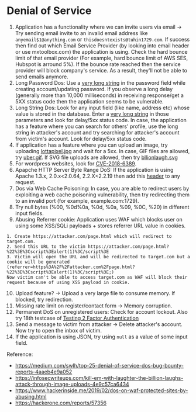 # Denial of Service
1. Application has a functionality where we can invite users via email &rarr; Try sending email invite to an invalid email address like ```anyemail$1@anything.com``` or ```thisdoesntexists@tuhin1729.com```. If success then find out which Email Service Provider (by looking into email header or use mxtoolbox.com) the application is using. Check the hard bounce limit of that email provider (For example, hard bounce limit of AWS SES, Hubspot is arround 5%). If the bounce rate reached then the service provider will block company's service. As a result, they'll not be able to send emails anymore.
2. Long Password Dos: Use a [very long string](https://github.com/tuhin1729/Bug-Bounty-Methodology/blob/main/payloads/password.txt) in the password field while creating account/updating password. If you observe a long delay (generally more than 10,000 milliseconds) in receiving response/get a 5XX status code then the application seems to be vulnerable. 
3. Long String Dos: Look for any input field (like name, address etc) whose value is stored in the database. Enter a [very long string](https://github.com/tuhin1729/Bug-Bounty-Methodology/blob/main/payloads/password.txt) in those parameters and look for delay/5xx status code. In case, the application has a feature where you can search for others' profile, use the long string in attacker's account and try searching for attacker's account from victim's account. Look for delay/5xx status code.
4. If application has a feature where you can upload an image, try uploading [lottapixel.jpg](https://github.com/tuhin1729/Bug-Bounty-Methodology/blob/main/payloads/lottapixel.jpg) and wait for a 5xx. In case, GIF files are allowed, try [uber.gif](https://github.com/tuhin1729/Bug-Bounty-Methodology/blob/main/payloads/uber.gif). If SVG file uploads are allowed, then try [bllionlaugh.svg](https://github.com/tuhin1729/Bug-Bounty-Methodology/blob/main/payloads/bllionlaugh.svg)
5. For wordpress websites, look for [CVE-2018-6389](https://hackerone.com/reports/752010). 
6. Apapche HTTP Server Byte Range DoS: If the application is using Apache 1.3.x, 2.0.x<2.0.64, 2.2.X<2.2.19 then add this [header](https://github.com/tuhin1729/Bug-Bounty-Methodology/blob/main/payloads/apachedos.txt) to any request.
7. Dos via Web Cache Poisoning: In case, you are able to redirect users by exploiting a web cache poisoning vulnerability, then try redirecting them to an invalid port (for example, example.com:1729). 
8. Try null bytes (%00, %0d%0a, %0d, %0a, %09, %0C, %20) in different input fields.
9. Abusing Referrer cookie: Application uses WAF which blocks user on using some XSS/SQLi payloads + stores referrer URL value in cookies.
```
1. Create https://attacker.com/page.html which will redirect to target.com.
2. Send this URL to the victim https://attacker.com/page.html?%22%3E%3Cscript%3Ealert(1)%3C/script%3E
3. Victim will open the URL and will be redirected to target.com but a cookie will be generated (referrer=https%3A%2F%2Fattacker.com%2Fpage.html?%22%3E%3Cscript%3Ealert(1)%3C/script%3E;)
Now victim can't be able to access target.com as WAF will block their request because of using XSS payload in cookie.
```
10. Upload feature? &rarr; Upload a very large file to consume memory. If blocked, try redirection.
11. Missing rate limit on register/contact form &rarr; Memory corruption.
12. Permanent DoS on unregistered users: Check for account lockout. Also try 18th testcase of [Testing 2 Factor Authentication](https://github.com/tuhin1729/Bug-Bounty-Methodology/blob/main/2FA.md)
13. Send a message to victim from attacker &rarr; Delete attacker's account. Now try to open the inbox of victim.
14. If the application is using JSON, try using ```null``` as a value of some input field.

Reference:
- https://medium.com/swlh/top-25-denial-of-service-dos-bug-bounty-reports-4aaeb4e9a052
- https://infosecwriteups.com/kill-em-with-laughter-the-billion-laughs-attack-through-image-uploads-4e9c57ca6434
- https://www.hackerinside.me/2019/02/dos-on-waf-protected-sites-by-abusing.html
- https://hackerone.com/reports/57356
